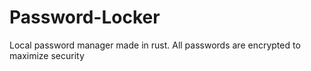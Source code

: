 # Password-Locker
Local password manager made in rust. All passwords are encrypted to maximize security
